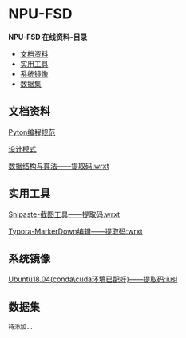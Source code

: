 # NPU-FSD
**NPU-FSD 在线资料-目录**

  * [文档资料](#文档资料)
  * [实用工具](#实用工具)
  * [系统镜像](#系统镜像)
  * [数据集](#数据集) 

## 文档资料
 [Pyton编程规范](./python编程规范.md)

 [设计模式](./设计模式之美/README.md)

 [数据结构与算法——提取码:wrxt](https://pan.baidu.com/s/1OsTcmQ2u1d8K0a0SMmk3mQ)

## 实用工具
[Snipaste-截图工具——提取码:wrxt](https://pan.baidu.com/s/1jsHIFTit3ZWwUtXLJ0aeNA)

[Typora-MarkerDown编辑——提取码:wrxt](https://pan.baidu.com/s/1EfskHVL8XP94Ueq3EN19KQ)

## 系统镜像
 [Ubuntu18.04(conda\cuda环境已配好)——提取码:iusl](https://pan.baidu.com/s/1s-2Qxc_X5CSX2XNKstWe2A?pwd=iusl)

## 数据集

	待添加..
